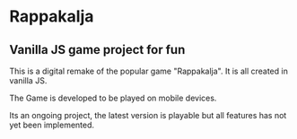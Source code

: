 # Rappakalja

## Vanilla JS game project for fun

This is a digital remake of the popular game "Rappakalja". It is all created in vanilla JS.

The Game is developed to be played on mobile devices.

Its an ongoing project, the latest version is playable but all features has not yet been implemented.
